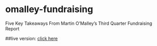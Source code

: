 # omalley-fundraising
Five Key Takeaways From Martin O’Malley’s Third Quarter Fundraising Report

##live version:
<a href="http://cnsmaryland.org/interactives/fall-2015-2/omalley-fundraising/index.html">click here</a>

